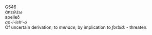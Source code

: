 <body>
  <p>G546<br>  ἀπειλέω  <br> apeileō  <br><i>ap-i-leh‘-o </i><br>Of uncertain derivation; to <i>menace</i>; by implication to <i>forbid:</i> - threaten.<br></p>
 </body>